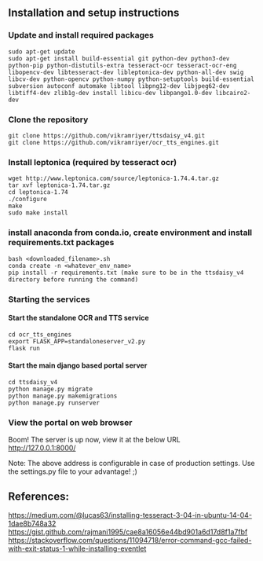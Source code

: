 ## Installation and setup instructions

### Update and install required packages
```
sudo apt-get update  
sudo apt-get install build-essential git python-dev python3-dev python-pip python-distutils-extra tesseract-ocr tesseract-ocr-eng libopencv-dev libtesseract-dev libleptonica-dev python-all-dev swig libcv-dev python-opencv python-numpy python-setuptools build-essential subversion autoconf automake libtool libpng12-dev libjpeg62-dev libtiff4-dev zlib1g-dev install libicu-dev libpango1.0-dev libcairo2-dev  
```

### Clone the repository
```
git clone https://github.com/vikramriyer/ttsdaisy_v4.git  
git clone https://github.com/vikramriyer/ocr_tts_engines.git
```
### Install leptonica (required by tesseract ocr)
```
wget http://www.leptonica.com/source/leptonica-1.74.4.tar.gz  
tar xvf leptonica-1.74.tar.gz  
cd leptonica-1.74  
./configure  
make  
sudo make install  
```
### install anaconda from conda.io, create environment and install requirements.txt packages
```
bash <downloaded_filename>.sh  
conda create -n <whatever_env_name>  
pip install -r requirements.txt (make sure to be in the ttsdaisy_v4 directory before running the command)  
```

### Starting the services
#### Start the standalone OCR and TTS service
```
cd ocr_tts_engines  
export FLASK_APP=standaloneserver_v2.py  
flask run  
```

#### Start the main django based portal server
```
cd ttsdaisy_v4  
python manage.py migrate  
python manage.py makemigrations  
python manage.py runserver  
```
### View the portal on web browser
Boom! The server is up now, view it at the below URL  
http://127.0.0.1:8000/  

Note: The above address is configurable in case of production settings. Use the settings.py file to your advantage! ;)  

## References:
https://medium.com/@lucas63/installing-tesseract-3-04-in-ubuntu-14-04-1dae8b748a32  
https://gist.github.com/rajmani1995/cae8a16056e44bd901a6d17d8f1a7fbf  
https://stackoverflow.com/questions/11094718/error-command-gcc-failed-with-exit-status-1-while-installing-eventlet  
